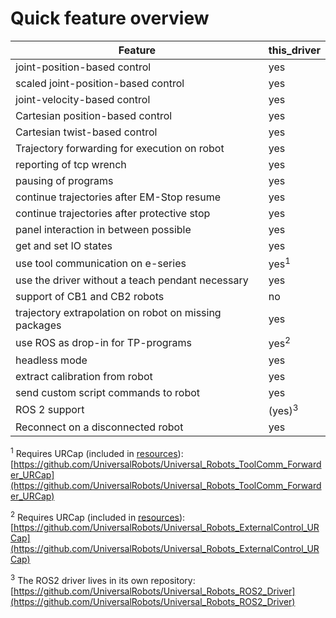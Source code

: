 # Quick feature overview

| Feature                                               | this_driver           |
| ---                                                   | ---                   |
| joint-position-based control                          | yes                   |
| scaled joint-position-based control                   | yes                   |
| joint-velocity-based control                          | yes                   |
| Cartesian position-based control                      | yes                   |
| Cartesian twist-based control                         | yes                   |
| Trajectory forwarding for execution on robot          | yes                   |
| reporting of tcp wrench                               | yes                   |
| pausing of programs                                   | yes                   |
| continue trajectories after EM-Stop resume            | yes                   |
| continue trajectories after protective stop           | yes                   |
| panel interaction in between possible                 | yes                   |
| get and set IO states                                 | yes                   |
| use tool communication on e-series                    | yes<sup>1</sup>       |
| use the driver without a teach pendant necessary      | yes               |
| support of CB1 and CB2 robots                                 | no                     |
| trajectory extrapolation on robot on missing packages | yes                   |
| use ROS as drop-in for TP-programs                    | yes<sup>2</sup>       |
| headless mode                                         | yes   |
| extract calibration from robot                        | yes                   |
| send custom script commands to robot                  | yes                   |
| ROS 2 support                                         | (yes)<sup>3</sup>      |
| Reconnect on a disconnected robot                     | yes           |

<sup>1</sup> Requires URCap (included in
[resources](https://github.com/UniversalRobots/Universal_Robots_ROS_Driver/tree/master/ur_robot_driver/resources)):
[https://github.com/UniversalRobots/Universal_Robots_ToolComm_Forwarder_URCap](https://github.com/UniversalRobots/Universal_Robots_ToolComm_Forwarder_URCap)

<sup>2</sup> Requires URCap (included in
[resources](https://github.com/UniversalRobots/Universal_Robots_ROS_Driver/tree/master/ur_robot_driver/resources)):
[https://github.com/UniversalRobots/Universal_Robots_ExternalControl_URCap](https://github.com/UniversalRobots/Universal_Robots_ExternalControl_URCap)

<sup>3</sup> The ROS2 driver lives in its own repository:
[https://github.com/UniversalRobots/Universal_Robots_ROS2_Driver](https://github.com/UniversalRobots/Universal_Robots_ROS2_Driver)

